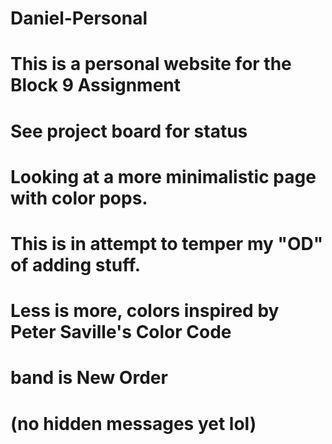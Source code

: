 # Daniel-Personal
# This is a personal website for the Block 9 Assignment
# See project board for status

# Looking at a more minimalistic page with color pops.
# This is in attempt to temper my "OD" of adding stuff.

# Less is more, colors inspired by Peter Saville's Color Code
# band is New Order
# (no hidden messages yet lol)
